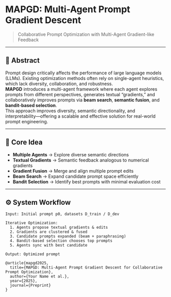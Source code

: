 # MAPGD: Multi-Agent Prompt Gradient Descent

> Collaborative Prompt Optimization with Multi-Agent Gradient-like Feedback

---

## 🚀 Abstract
Prompt design critically affects the performance of large language models (LLMs). Existing optimization methods often rely on single-agent heuristics, which lack diversity, collaboration, and robustness.  
**MAPGD** introduces a multi-agent framework where each agent explores prompts from different perspectives, generates textual “gradients,” and collaboratively improves prompts via **beam search**, **semantic fusion**, and **bandit-based selection**.  
This approach improves diversity, semantic directionality, and interpretability—offering a scalable and effective solution for real-world prompt engineering.

---

## 🧩 Core Idea

- **Multiple Agents** → Explore diverse semantic directions  
- **Textual Gradients** → Semantic feedback analogous to numerical gradients  
- **Gradient Fusion** → Merge and align multiple prompt edits  
- **Beam Search** → Expand candidate prompt space efficiently  
- **Bandit Selection** → Identify best prompts with minimal evaluation cost  

---

## ⚙️ System Workflow

```text
Input: Initial prompt p0, datasets D_train / D_dev

Iterative Optimization:
  1. Agents propose textual gradients & edits
  2. Gradients are clustered & fused
  3. Candidate prompts expanded (beam + paraphrasing)
  4. Bandit-based selection chooses top prompts
  5. Agents sync with best candidate

Output: Optimized prompt

@article{mapgd2025,
  title={MAPGD: Multi-Agent Prompt Gradient Descent for Collaborative Prompt Optimization},
  author={Your Name et al.},
  year={2025},
  journal={Preprint}
}

